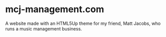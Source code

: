 # mcj-management.com
A website made with an HTML5Up theme for my friend, Matt Jacobs, who runs a music management business.
